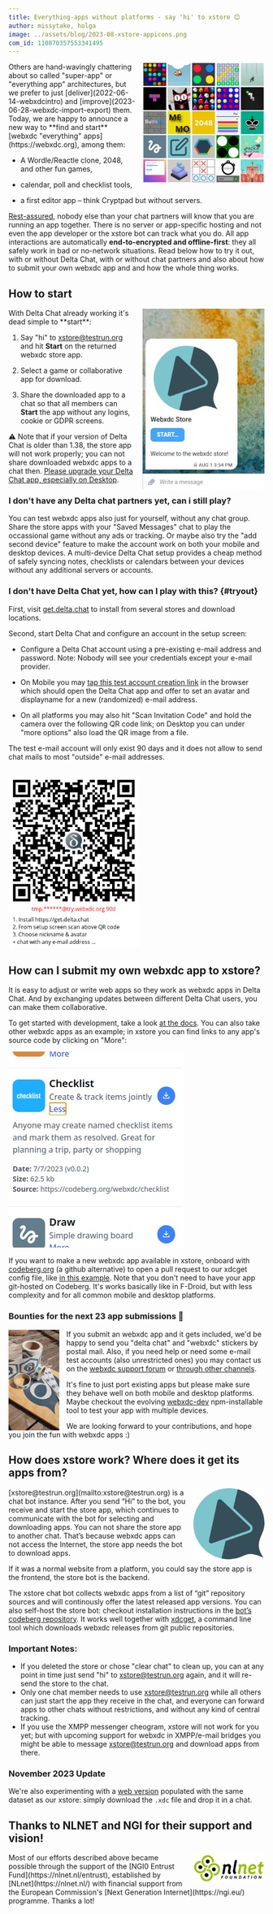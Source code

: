 ```yaml
---
title: Everything-apps without platforms - say 'hi' to xstore 😊
author: missytake, holga
image: ../assets/blog/2023-08-xstore-appicons.png
com_id: 110870357553341495
---
```


<img src="../assets/blog/2023-08-xstore-appicons.png" width="240" style="float:right; margin-left: 1em;" />  
Others are hand-wavingly chattering about so called "super-app" or "everything app" architectures, 
but we prefer to just [deliver](2022-06-14-webxdcintro)
and [improve](2023-06-28-webxdc-import-export) them.
Today, we are happy to announce a new way to **find and start** 
[webxdc "everything" apps](https://webxdc.org), among them: 

- A Wordle/Reactle clone, 2048, and other fun games,

- calendar, poll and checklist tools,

- a first editor app – think Cryptpad but without servers. 

[Rest-assured](2023-05-22-webxdc-security), 
nobody else than your chat partners will know 
that you are running an app together.
There is no server or app-specific hosting and
not even the app developer or the xstore bot can track what you do. 
All app interactions are automatically **end-to-encrypted
and offline-first**: they all safely work in bad or no-network situations. 
Read below how to try it out,
with or without Delta Chat,
with or without chat partners and also about
how to submit your own webxdc app and 
and how the whole thing works.

## How to start

<img src="../assets/blog/2023-08-xstore-start.png" width="240" style="float:right; margin-left:1em;" />  
With Delta Chat already working it's dead simple to **start**:

1. Say "hi" to [xstore@testrun.org](mailto:xstore@testrun.org)
   and hit **Start** on the returned webxdc store app. 

2. Select a game or collaborative app for download.

3. Share the downloaded app to a chat so that all members 
   can **Start** the app without any logins, cookie or GDPR screens.

⚠️  Note that if your version of Delta Chat is older than 1.38,
the store app will not work properly;
you can not share downloaded webxdc apps to a chat then.
[Please upgrade your Delta Chat app, especially on Desktop](download). 


### I don't have any Delta chat partners yet, can i still play? 

You can test webxdc apps also just for yourself, without any chat group. 
Share the store apps with your "Saved Messages" chat to play
the occassional game without any ads or tracking. 
Or maybe also try the "add second device" feature 
to make the account work on both your mobile and desktop devices. 
A multi-device Delta Chat setup provides a 
cheap method of safely syncing notes, 
checklists or calendars between your devices
without any additional servers or accounts.

### I don't have Delta Chat yet, how can I play with this?  {#tryout}

First, visit [get.delta.chat](https://get.delta.chat)
to install from several stores and download locations. 

Second, start Delta Chat and configure an account in the setup screen: 

- Configure a Delta Chat account using a pre-existing e-mail address
  and password. 
  Note: Nobody will see your credentials except your e-mail provider. 

- On Mobile you may [tap this test account creation link](DCACCOUNT:https://mailadm.try.webxdc.org/?t=90d_f7v5c5xrtntpkqe&n=try90d) 
  in the browser which should open the Delta Chat app and offer to set
  an avatar and displayname for a new (randomized) e-mail address. 

- On all platforms you may also hit "Scan Invitation Code" 
  and hold the camera over the following QR code link;
  on Desktop you can under "more options" also load the QR image from a file.

The test e-mail account will only exist 90 days
and it does not allow to send chat mails to most "outside" e-mail addresses. 

[<img alt="A QR invite code to get a limited e-mail account at try.webxdc.org." src="../assets/blog/try-webxdc-token.png" style="max-height: 340px; margin-top: 1em;" />](DCACCOUNT:https://mailadm.try.webxdc.org/?t=90d_f7v5c5xrtntpkqe&n=try90d)



## How can I submit my own webxdc app to xstore?

It is easy to adjust or write web apps
so they work as webxdc apps in Delta Chat.
And by exchanging updates between different Delta Chat users,
you can make them collaborative.

To get started with development,
take a look [at the docs](https://docs.webxdc.org/).
You can also take other webxdc apps as an example;
in xstore you can find links to any app's source code
by clicking on "More":

![Details of the checklist app, it shows a description, date, file size, and link to source code.](../assets/blog/2023-08-xstore-more.png)

If you want to make a new webxdc app available in xstore,
onboard with [codeberg.org](https://codeberg.org/webxdc/xdcget)
(a github alternative)
to open a pull request to our xdcget config file,
like [in this example](https://codeberg.org/webxdc/xdcget/pulls/50).
Note that you don't need to have your app git-hosted on Codeberg.
It's works basically like in F-Droid,
but with less complexity 
and for all common mobile and desktop platforms. 


### Bounties for the next 23 app submissions 🎉 

<img src="../assets/blog/stickers.jpeg" width="100" style="float:left; margin-right:1em;" />  

If you submit an webxdc app and it gets included,
we'd be happy to send you "delta chat" and "webxdc" stickers by postal mail.
Also, if you need help or need some e-mail test accounts (also unrestricted ones)
you may contact us on the [webxdc support forum](https://support.delta.chat/c/webxdc/20)
or [through other channels](contribute).

It's fine to just port existing apps 
but please make sure they behave well on both mobile and desktop platforms. 
Maybe checkout the evolving [webxdc-dev](https://github.com/webxdc/webxdc-dev) 
npm-installable tool to test your app with multiple devices. 

We are looking forward to your contributions,
and hope you join the fun with webxdc apps :)


## How does xstore work? Where does it get its apps from? 

<img src="../assets/logos/store.png" width="140" style="float:right; margin-left:1em;" />  
[xstore@testrun.org](mailto:xstore@testrun.org) is a chat bot instance.
After you send “Hi” to the bot,
you receive and start the store app,
which continues to communicate with the bot
for selecting and downloading apps.
You can not share the store app
to another chat.
That’s because
webxdc apps can not access the Internet,
the store app needs the bot to download apps.

If it was a normal website from a platform,
you could say
the store app is the frontend,
the store bot is the backend.

The xstore chat bot
collects webxdc apps from a list of “git” repository sources
and will continously offer the latest released app versions.
You can also self-host the store bot:
checkout installation instructions
in the [bot’s codeberg repository](https://codeberg.org/webxdc/store/).
It works well together with [xdcget](https://codeberg.org/webxdc/xdcget/),
a command line tool
which downloads webxdc releases
from git public repositories. 

### Important Notes:

- If you deleted the store or
  chose "clear chat" to clean up,
  you can at any point in time just send "hi"
  to [xstore@testrun.org](mailto:xstore@testrun.org) again,
  and it will re-send the store to the chat.
- Only one chat member needs to use xstore@testrun.org while
all others can just start the app they receive in the chat, 
and everyone can forward apps to other chats without restrictions,
and without any kind of central tracking. 
- If you use the XMPP messenger cheogram,
  xstore will not work for you yet;
  but with upcoming support for webxdc in XMPP/e-mail bridges
  you might be able to message [xstore@testrun.org](mailto:xstore@testrun.org)
  and download apps from there.

### November 2023 Update

We're also experimenting with a [web version](https://webxdc.org/apps) populated with the same dataset as our xstore: simply download the `.xdc` file and drop it in a chat.

## Thanks to NLNET and NGI for their support and vision!

<img alt="NLNet Logo" src="../assets/logos/logo_nlnet.svg" data-dark-src="../assets/logos/logo_nlnet_white.svg" width="140" style="float:right; margin-left:1em;" />  
Most of our efforts described above became possible
through the support
of the [NGI0 Entrust Fund](https://nlnet.nl/entrust),
established by [NLnet](https://nlnet.nl/)
with financial support
from the European Commission's [Next Generation Internet](https://ngi.eu/) programme.
Thanks a lot!

